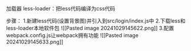 加载器 less-loader：把less代码编译为css代码

步骤：
1.新建less代码(设置背景图)并引入到src/login/index.js中
2.下载less和less-loader本地软件包
![[Pasted image 20241029145622.png]]
3.配置webpack.config.js让webpack拥有功能
![[Pasted image 20241029145633.png]]